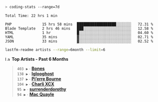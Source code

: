 ```zsh
> coding-stats --range=7d
```

<!--START_SECTION:waka-->

```text
Total Time: 22 hrs 1 min

PHP              15 hrs 58 mins  ██████████████████░░░░░░░   72.31 %
Blade Template   2 hrs 46 mins   ███░░░░░░░░░░░░░░░░░░░░░░   12.58 %
HTML             1 hr            █░░░░░░░░░░░░░░░░░░░░░░░░   04.60 %
YAML             35 mins         ▓░░░░░░░░░░░░░░░░░░░░░░░░   02.71 %
JSON             33 mins         ▓░░░░░░░░░░░░░░░░░░░░░░░░   02.52 %
```

<!--END_SECTION:waka-->

```zsh
lastfm-readme artists --range=6month --limit=6
```

<!--START_LASTFM_ARTISTS:{"period": "6month", "rows": 6}-->
<a href="https://last.fm" target="_blank"><img src="https://user-images.githubusercontent.com/17434202/215290617-e793598d-d7c9-428f-9975-156db1ba89cc.svg" alt="Last.fm Logo" width="18" height="13"/></a> **Top Artists - Past 6 Months**

> `403 ▶️` ∙ **[Bones](https://www.last.fm/music/Bones)**<br/>
> `138 ▶️` ∙ **[Iglooghost](https://www.last.fm/music/Iglooghost)**<br/>
> `137 ▶️` ∙ **[Pi’erre Bourne](https://www.last.fm/music/Pi%E2%80%99erre+Bourne)**<br/>
> `104 ▶️` ∙ **[Charli XCX](https://www.last.fm/music/Charli+XCX)**<br/>
> `95 ▶️` ∙ **[surrenderdorothy](https://www.last.fm/music/surrenderdorothy)**<br/>
> `94 ▶️` ∙ **[Mac Quayle](https://www.last.fm/music/Mac+Quayle)**<br/>
<!--END_LASTFM_ARTISTS-->
